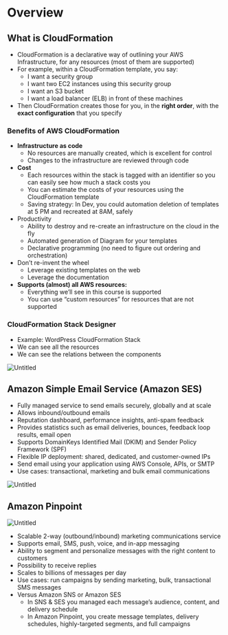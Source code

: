 # Overview

## What is CloudFormation

- CloudFormation is a declarative way of outlining your AWS Infrastructure, for any resources (most of them are supported)
- For example, within a CloudFormation template, you say:
    - I want a security group
    - I want two EC2 instances using this security group
    - I want an S3 bucket
    - I want a load balancer (ELB) in front of these machines
- Then CloudFormation creates those for you, in the **right order**, with the **exact configuration** that you specify

### Benefits of AWS CloudFormation

- **Infrastructure as code**
    - No resources are manually created, which is excellent for control
    - Changes to the infrastructure are reviewed through code
- **Cost**
    - Each resources within the stack is tagged with an identifier so you can easily see how much a stack costs you
    - You can estimate the costs of your resources using the CloudFormation template
    - Saving strategy: In Dev, you could automation deletion of templates at 5 PM and recreated at 8AM, safely
- Productivity
    - Ability to destroy and re-create an infrastructure on the cloud in the fly
    - Automated generation of Diagram for your templates
    - Declarative programming (no need to figure out ordering and orchestration)
- Don’t re-invent the wheel
    - Leverage existing templates on the web
    - Leverage the documentation
- **Supports (almost) all AWS resources:**
    - Everything we’ll see in this course is supported
    - You can use “custom resources” for resources that are not supported

### CloudFormation Stack Designer

- Example: WordPress CloudFormation Stack
- We can see all the resources
- We can see the relations between the components

![Untitled](https://s3-us-west-2.amazonaws.com/secure.notion-static.com/8f4f1f9b-f0db-4731-b6f9-fb1dbf497581/Untitled.png)

## Amazon Simple Email Service (Amazon SES)

- Fully managed service to send emails securely, globally and at scale
- Allows inbound/outbound emails
- Reputation dashboard, performance insights, anti-spam feedback
- Provides statistics such as email deliveries, bounces, feedback loop results, email open
- Supports DomainKeys Identified Mail (DKIM) and Sender Policy Framework (SPF)
- Flexible IP deployment: shared, dedicated, and customer-owned IPs
- Send email using your application using AWS Console, APIs, or SMTP
- Use cases: transactional, marketing and bulk email communications

![Untitled](https://s3-us-west-2.amazonaws.com/secure.notion-static.com/70751f6a-2ee9-47b3-bd10-0f23b38e5492/Untitled.png)

## Amazon Pinpoint

![Untitled](https://s3-us-west-2.amazonaws.com/secure.notion-static.com/623606e9-e2a6-4c51-b5e4-83fc7cda3c56/Untitled.png)

- Scalable 2-way (outbound/inbound) marketing communications service
- Supports email, SMS, push, voice, and in-app messaging
- Ability to segment and personalize messages with the right content to customers
- Possibility to receive replies
- Scales to billions of messages per day
- Use cases: run campaigns by sending marketing, bulk, transactional SMS messages
- Versus Amazon SNS or Amazon SES
    - In SNS & SES you managed each message’s audience, content, and delivery schedule
    - In Amazon Pinpoint, you create message templates, delivery schedules, highly-targeted segments, and full campaigns